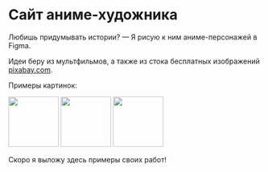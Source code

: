<!DOCTYPE html>
<html>
    <h1>Сайт аниме-художника</h1>
    <p>Любишь придумывать истории? — Я рисую к ним аниме-персонажей в Figma.</p>
    <p>Идеи беру из мультфильмов, а также из стока бесплатных изображений 
      <a href="https://pixabay.com">pixabay.com</a>.
    </p>
    <p>Примеры картинок:</p>
    <img src="https://cdn.pixabay.com/photo/2023/10/07/23/39/girl-8301168_1280.png" width="100">
    <img src="https://cdn.pixabay.com/photo/2024/07/08/05/41/girl-8880144_1280.png" width="100">
    <img src="https://cdn.pixabay.com/photo/2023/12/07/11/04/girl-8435329_1280.png" width="100">
    <p>Скоро я выложу здесь примеры своих работ!</p>
</html>
